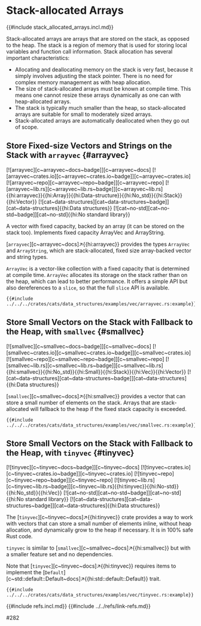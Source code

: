 # Stack-allocated Arrays

{{#include stack_allocated_arrays.incl.md}}

Stack-allocated arrays are arrays that are stored on the stack, as opposed to the heap. The stack is a region of memory that is used for storing local variables and function call information. Stack allocation has several important characteristics:
- Allocating and deallocating memory on the stack is very fast, because it simply involves adjusting the stack pointer. There is no need for complex memory management as with heap allocation.
- The size of stack-allocated arrays must be known at compile time. This means one cannot resize these arrays dynamically as one can with heap-allocated arrays.
- The stack is typically much smaller than the heap, so stack-allocated arrays are suitable for small to moderately sized arrays.
- Stack-allocated arrays are automatically deallocated when they go out of scope.

## Store Fixed-size Vectors and Strings on the Stack with `arrayvec` {#arrayvec}

[![arrayvec][c~arrayvec~docs~badge]][c~arrayvec~docs] [![arrayvec~crates.io][c~arrayvec~crates.io~badge]][c~arrayvec~crates.io] [![arrayvec~repo][c~arrayvec~repo~badge]][c~arrayvec~repo] [![arrayvec~lib.rs][c~arrayvec~lib.rs~badge]][c~arrayvec~lib.rs]{{hi:arrayvec}}{{hi:Array}}{{hi:Data-structure}}{{hi:No_std}}{{hi:Stack}}{{hi:Vector}} [![cat~data-structures][cat~data-structures~badge]][cat~data-structures]{{hi:Data structures}} [![cat~no-std][cat~no-std~badge]][cat~no-std]{{hi:No standard library}}


A vector with fixed capacity, backed by an array (it can be stored on the stack too). Implements fixed capacity ArrayVec and ArrayString.

[`arrayvec`][c~arrayvec~docs]↗{{hi:arrayvec}} provides the types `ArrayVec` and `ArrayString`, which are stack-allocated, fixed size array-backed vector and string types.

`ArrayVec` is a vector-like collection with a fixed capacity that is determined at compile time.
`ArrayVec` allocates its storage on the stack rather than on the heap, which can lead to better performance.
It offers a simple API but also dereferences to a `slice`, so that the full `slice` API is available.

```rust,editable,noplayground
{{#include ../../../crates/cats/data_structures/examples/vec/arrayvec.rs:example}}
```

## Store Small Vectors on the Stack with Fallback to the Heap, with `smallvec` {#smallvec}

[![smallvec][c~smallvec~docs~badge]][c~smallvec~docs] [![smallvec~crates.io][c~smallvec~crates.io~badge]][c~smallvec~crates.io] [![smallvec~repo][c~smallvec~repo~badge]][c~smallvec~repo] [![smallvec~lib.rs][c~smallvec~lib.rs~badge]][c~smallvec~lib.rs]{{hi:smallvec}}{{hi:No_std}}{{hi:Small}}{{hi:Stack}}{{hi:Vec}}{{hi:Vector}} [![cat~data-structures][cat~data-structures~badge]][cat~data-structures]{{hi:Data structures}}

[`smallvec`][c~smallvec~docs]↗{{hi:smallvec}} provides a vector that can store a small number of elements on the stack.
Arrays that are stack-allocated will fallback to the heap if the fixed stack capacity is exceeded.

```rust,editable,noplayground
{{#include ../../../crates/cats/data_structures/examples/vec/smallvec.rs:example}}
```

## Store Small Vectors on the Stack with Fallback to the Heap, with `tinyvec` {#tinyvec}

[![tinyvec][c~tinyvec~docs~badge]][c~tinyvec~docs] [![tinyvec~crates.io][c~tinyvec~crates.io~badge]][c~tinyvec~crates.io] [![tinyvec~repo][c~tinyvec~repo~badge]][c~tinyvec~repo] [![tinyvec~lib.rs][c~tinyvec~lib.rs~badge]][c~tinyvec~lib.rs]{{hi:tinyvec}}{{hi:No-std}}{{hi:No_std}}{{hi:Vec}} [![cat~no-std][cat~no-std~badge]][cat~no-std]{{hi:No standard library}} [![cat~data-structures][cat~data-structures~badge]][cat~data-structures]{{hi:Data structures}}

The [`tinyvec`][c~tinyvec~docs]↗{{hi:tinyvec}} crate provides a way to work with vectors that can store a small number of elements inline, without heap allocation, and dynamically grow to the heap if necessary. It is in 100% safe Rust code.

`tinyvec` is similar to [`smallvec`][c~smallvec~docs]↗{{hi:smallvec}} but with a smaller feature set and no dependencies.

Note that [`tinyvec`][c~tinyvec~docs]↗{{hi:tinyvec}} requires items to implement the [`Default`][c~std::default::Default~docs]↗{{hi:std::default::Default}} trait.

```rust,editable,noplayground
{{#include ../../../crates/cats/data_structures/examples/vec/tinyvec.rs:example}}
```

{{#include refs.incl.md}}
{{#include ../../refs/link-refs.md}}

<div class="hidden">
#282
</div>
